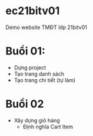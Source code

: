 # ec21bitv01
Demo website TMĐT lớp 21bitv01


# Buổi 01:
- Dựng project
- Tạo trang danh sách
- Tạo trang chi tiết (tự làm)


# Buổi 02
- Xây dựng giỏ hàng
	- Định nghĩa Cart Item